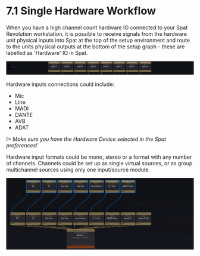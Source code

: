 # 7.1 Single Hardware Workflow

When you have a high channel count hardware IO connected to your Spat Revolution workstation, it is possible to receive signals from the hardware unit physical
inputs into Spat at the top of the setup environment and route to the units physical
outputs at the bottom of the setup graph - these are labelled as 'Hardware' IO in
Spat.

![](../include/SpatRevolution_UserGuide_-128.jpg)

Hardware inputs connections could include:

- Mic
- Line
- MADI
- DANTE
- AVB
- ADAT

!> _Make sure you have the Hardware Device selected in the Spat preferences!_


Hardware input formats could be mono, stereo or a format with any number of
channels. Channels could be set up as single virtual sources, or as group multichannel sources using only one input/source module.

![](../include/SpatRevolution_UserGuide_-130.jpg)


